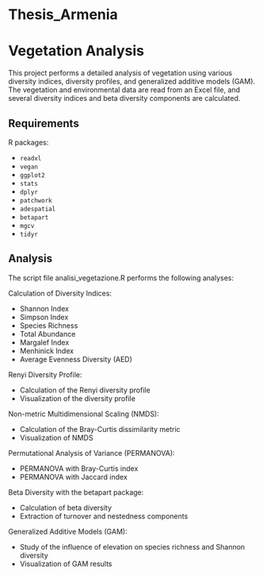 # Thesis_Armenia
# Vegetation Analysis
This project performs a detailed analysis of vegetation using various diversity indices, diversity profiles, and generalized additive models (GAM). The vegetation and environmental data are read from an Excel file, and several diversity indices and beta diversity components are calculated.

## Requirements
R packages:
- `readxl`
- `vegan`
- `ggplot2`
- `stats`
- `dplyr`
- `patchwork`
- `adespatial`
- `betapart`
- `mgcv`
- `tidyr`

## Analysis
The script file analisi_vegetazione.R performs the following analyses:

Calculation of Diversity Indices:
- Shannon Index
- Simpson Index
- Species Richness
- Total Abundance
- Margalef Index
- Menhinick Index
- Average Evenness Diversity (AED)

Renyi Diversity Profile:
- Calculation of the Renyi diversity profile
- Visualization of the diversity profile

Non-metric Multidimensional Scaling (NMDS):
- Calculation of the Bray-Curtis dissimilarity metric
- Visualization of NMDS

Permutational Analysis of Variance (PERMANOVA):
- PERMANOVA with Bray-Curtis index
- PERMANOVA with Jaccard index

Beta Diversity with the betapart package:
- Calculation of beta diversity
- Extraction of turnover and nestedness components

Generalized Additive Models (GAM):
- Study of the influence of elevation on species richness and Shannon diversity
- Visualization of GAM results
